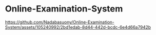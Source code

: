 # Online-Examination-System

https://github.com/Nadabasuony/Online-Examination-System/assets/105240992/2bd1edab-8d44-442d-bcdc-6e4d66a7942b

